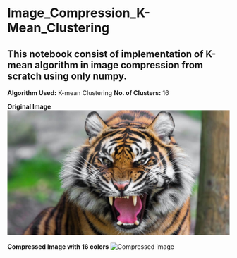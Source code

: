 # Image_Compression_K-Mean_Clustering

## This notebook consist of implementation of K-mean algorithm in image compression from scratch using only numpy.

**Algorithm Used:** K-mean Clustering
**No. of Clusters:** 16

**Original Image**
![original image](/tiger.png?raw=true "original image")

**Compressed Image with 16 colors**
![Compressed image](https://github.com/adarshukla3005/Image_Compression_KMap_Clustering/blob/main/tiger_compressed.jpg?raw=true)
